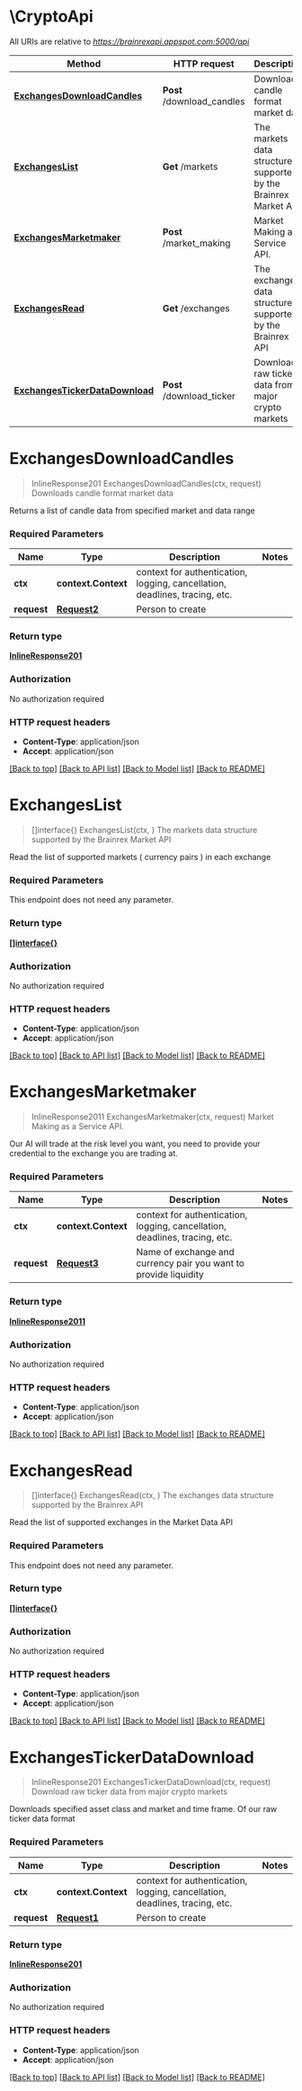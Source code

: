 # \CryptoApi

All URIs are relative to *https://brainrexapi.appspot.com:5000/api*

Method | HTTP request | Description
------------- | ------------- | -------------
[**ExchangesDownloadCandles**](CryptoApi.md#ExchangesDownloadCandles) | **Post** /download_candles | Downloads candle format market data
[**ExchangesList**](CryptoApi.md#ExchangesList) | **Get** /markets | The markets data structure supported by the Brainrex Market API
[**ExchangesMarketmaker**](CryptoApi.md#ExchangesMarketmaker) | **Post** /market_making | Market Making as a Service API.
[**ExchangesRead**](CryptoApi.md#ExchangesRead) | **Get** /exchanges | The exchanges data structure supported by the Brainrex API
[**ExchangesTickerDataDownload**](CryptoApi.md#ExchangesTickerDataDownload) | **Post** /download_ticker | Download raw ticker data from major crypto markets


# **ExchangesDownloadCandles**
> InlineResponse201 ExchangesDownloadCandles(ctx, request)
Downloads candle format market data

Returns a list of candle data from specified market and data range

### Required Parameters

Name | Type | Description  | Notes
------------- | ------------- | ------------- | -------------
 **ctx** | **context.Context** | context for authentication, logging, cancellation, deadlines, tracing, etc.
  **request** | [**Request2**](Request2.md)| Person to create | 

### Return type

[**InlineResponse201**](inline_response_201.md)

### Authorization

No authorization required

### HTTP request headers

 - **Content-Type**: application/json
 - **Accept**: application/json

[[Back to top]](#) [[Back to API list]](../README.md#documentation-for-api-endpoints) [[Back to Model list]](../README.md#documentation-for-models) [[Back to README]](../README.md)

# **ExchangesList**
> []interface{} ExchangesList(ctx, )
The markets data structure supported by the Brainrex Market API

Read the list of supported markets ( currency pairs ) in each exchange

### Required Parameters
This endpoint does not need any parameter.

### Return type

[**[]interface{}**](interface{}.md)

### Authorization

No authorization required

### HTTP request headers

 - **Content-Type**: application/json
 - **Accept**: application/json

[[Back to top]](#) [[Back to API list]](../README.md#documentation-for-api-endpoints) [[Back to Model list]](../README.md#documentation-for-models) [[Back to README]](../README.md)

# **ExchangesMarketmaker**
> InlineResponse2011 ExchangesMarketmaker(ctx, request)
Market Making as a Service API.

Our AI will trade at the risk level you want, you need to provide your credential to the exchange you are trading at.

### Required Parameters

Name | Type | Description  | Notes
------------- | ------------- | ------------- | -------------
 **ctx** | **context.Context** | context for authentication, logging, cancellation, deadlines, tracing, etc.
  **request** | [**Request3**](Request3.md)| Name of exchange and currency pair you want to provide liquidity | 

### Return type

[**InlineResponse2011**](inline_response_201_1.md)

### Authorization

No authorization required

### HTTP request headers

 - **Content-Type**: application/json
 - **Accept**: application/json

[[Back to top]](#) [[Back to API list]](../README.md#documentation-for-api-endpoints) [[Back to Model list]](../README.md#documentation-for-models) [[Back to README]](../README.md)

# **ExchangesRead**
> []interface{} ExchangesRead(ctx, )
The exchanges data structure supported by the Brainrex API

Read the list of supported exchanges in the Market Data API

### Required Parameters
This endpoint does not need any parameter.

### Return type

[**[]interface{}**](interface{}.md)

### Authorization

No authorization required

### HTTP request headers

 - **Content-Type**: application/json
 - **Accept**: application/json

[[Back to top]](#) [[Back to API list]](../README.md#documentation-for-api-endpoints) [[Back to Model list]](../README.md#documentation-for-models) [[Back to README]](../README.md)

# **ExchangesTickerDataDownload**
> InlineResponse201 ExchangesTickerDataDownload(ctx, request)
Download raw ticker data from major crypto markets

Downloads specified asset class and market and time frame. Of our raw ticker data format

### Required Parameters

Name | Type | Description  | Notes
------------- | ------------- | ------------- | -------------
 **ctx** | **context.Context** | context for authentication, logging, cancellation, deadlines, tracing, etc.
  **request** | [**Request1**](Request1.md)| Person to create | 

### Return type

[**InlineResponse201**](inline_response_201.md)

### Authorization

No authorization required

### HTTP request headers

 - **Content-Type**: application/json
 - **Accept**: application/json

[[Back to top]](#) [[Back to API list]](../README.md#documentation-for-api-endpoints) [[Back to Model list]](../README.md#documentation-for-models) [[Back to README]](../README.md)

